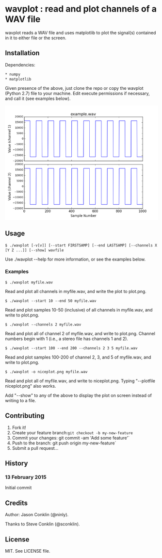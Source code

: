 # wavplot : read and plot channels of a WAV file

wavplot reads a WAV file and uses matplotlib to plot the signal(s) contained in it to either file or the screen.

## Installation

Dependencies:

    * numpy
    * matplotlib

Given presence of the above, just clone the repo or copy the wavplot (Python 2.7) file to your machine. Edit execute permissions if necessary, and call it (see examples below).

![Example wavplot output](./example.png)

## Usage

    $ ./wavplot [-v[v]] [--start FIRSTSAMP] [--end LASTSAMP] [--channels X [Y Z ...]] [--show] wavfile

Use ./wavplot --help for more information, or see the examples below.

### Examples

    $ ./wavplot myfile.wav

Read and plot all channels in myfile.wav, and write the plot to plot.png.

    $ ./wavplot --start 10 --end 50 myfile.wav

Read and plot samples 10-50 (inclusive) of all channels in myfile.wav, and write to plot.png.

    $ ./wavplot --channels 2 myfile.wav

Read and plot all of channel 2 of myfile.wav, and write to plot.png. Channel numbers begin with 1 (i.e., a stereo file has channels 1 and 2).

    $ ./wavplot --start 100 --end 200 --channels 2 3 5 myfile.wav

Read and plot samples 100-200 of channel 2, 3, and 5 of myfile.wav, and write to plot.png.

    $ ./wavplot -o niceplot.png myfile.wav

Read and plot all of myfile.wav, and write to niceplot.png. Typing "--plotfile niceplot.png" also works.

Add "--show" to any of the above to display the plot on screen instead of writing to a file.

## Contributing

1. Fork it!
2. Create your feature branch:`git checkout -b my-new-feature`
3. Commit your changes: git commit -am 'Add some feature'`
4. Push to the branch: git push origin my-new-feature`
5. Submit a pull request...

## History

### 13 February 2015

Initial commit

## Credits

Author: Jason Conklin (@ninly).

Thanks to Steve Conklin (@sconklin).

## License

MIT. See LICENSE file.
